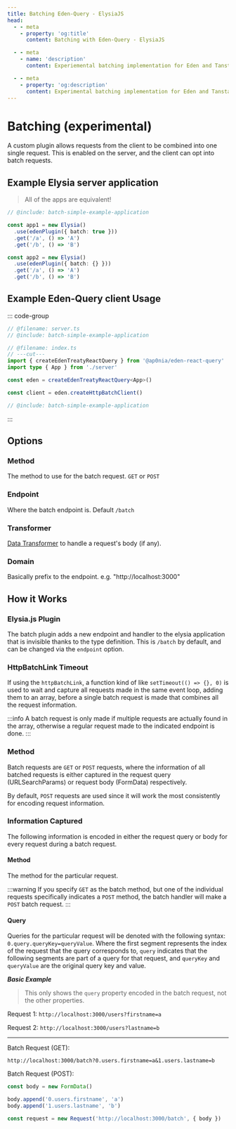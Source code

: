 ```yaml
---
title: Batching Eden-Query - ElysiaJS
head:
  - - meta
    - property: 'og:title'
      content: Batching with Eden-Query - ElysiaJS

  - - meta
    - name: 'description'
      content: Experiemental batching implementation for Eden and Tanstack-Query integration.

  - - meta
    - property: 'og:description'
      content: Experimental batching implementation for Eden and Tanstack-Query integration.
---
```


# Batching (experimental)

A custom plugin allows requests from the client to be combined into one single request.
This is enabled on the server, and the client can opt into batch requests.

<!-- Invisible code block that compiles first and can be reused. -->
<template>

```typescript twoslash include batch-simple-example-application
import { Elysia, t } from 'elysia'
import { batchPlugin, edenPlugin } from '@ap0nia/eden-react-query'

const app = new Elysia()
  .use(batchPlugin())
  .get('/a', () => 'A')
  .get('/b', () => 'B')

export type App = typeof app
```

</template>

## Example Elysia server application

> All of the apps are equivalent!

```typescript twoslash include elysia-batch
// @include: batch-simple-example-application

const app1 = new Elysia()
  .use(edenPlugin({ batch: true }))
  .get('/a', () => 'A')
  .get('/b', () => 'B')

const app2 = new Elysia()
  .use(edenPlugin({ batch: {} }))
  .get('/a', () => 'A')
  .get('/b', () => 'B')
```

## Example Eden-Query client Usage

::: code-group

```typescript twoslash [index.ts]
// @filename: server.ts
// @include: batch-simple-example-application

// @filename: index.ts
// ---cut---
import { createEdenTreatyReactQuery } from '@ap0nia/eden-react-query'
import type { App } from './server'

const eden = createEdenTreatyReactQuery<App>()

const client = eden.createHttpBatchClient()
```

```typescript twoslash [server.ts]
// @include: batch-simple-example-application
```

:::

## Options

### Method

The method to use for the batch request. `GET` or `POST`

### Endpoint

Where the batch endpoint is. Default `/batch`

### Transformer

[Data Transformer](https://trpc.io/docs/server/data-transformers) to handle a request's body (if any).

### Domain

Basically prefix to the endpoint. e.g. "http://localhost:3000"

## How it Works

### Elysia.js Plugin

The batch plugin adds a new endpoint and handler to the elysia application that is invisible thanks to the type definition.
This is `/batch` by default, and can be changed via the `endpoint` option.

### HttpBatchLink Timeout

If using the `httpBatchLink`, a function kind of like `setTimeout(() => {}, 0)` is used to
wait and capture all requests made in the same event loop, adding them to an array, before
a single batch request is made that combines all the request information.

:::info
A batch request is only made if multiple requests are actually found in the array,
otherwise a regular request made to the indicated endpoint is done.
:::

### Method

Batch requests are `GET` or `POST` requests, where the information of all batched requests
is either captured in the request query (URLSearchParams) or request body (FormData) respectively.

By default, `POST` requests are used since it will work the most consistently for encoding
request information.

### Information Captured

The following information is encoded in either the request query or body for every request
during a batch request.

#### Method

The method for the particular request.

:::warning
If you specify `GET` as the batch method, but one of the individual requests specifically
indicates a `POST` method, the batch handler will make a `POST` batch request.
:::

#### Query

Queries for the particular request will be denoted with the following syntax:
`0.query.queryKey=queryValue`. Where the first segment represents the index of the request
that the query corresponds to, `query` indicates that the following segments are part of a query for that request,
and `queryKey` and `queryValue` are the original query key and value.

**_Basic Example_**

> This only shows the `query` property encoded in the batch request, not the other properties.

Request 1: `http://localhost:3000/users?firstname=a`

Request 2: `http://localhost:3000/users?lastname=b`

<hr>

Batch Request (GET):

`http://localhost:3000/batch?0.users.firstname=a&1.users.lastname=b`

Batch Request (POST):

```typescript twoslash
const body = new FormData()

body.append('0.users.firstname', 'a')
body.append('1.users.lastname', 'b')

const request = new Request('http://localhost:3000/batch', { body })
```
